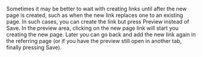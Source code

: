 Sometimes it may be better to wait with creating links until after the new page is created, such as when the new link replaces one to an existing page. In such cases, you can create the link but press Preview instead of Save. In the preview area, clicking on the new page link will start you creating the new page. Later you can go back and add the new link again in the referring page (or if you have the preview still open in another tab, finally pressing Save).
